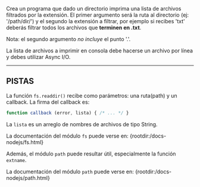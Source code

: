 Crea un programa que dado un directorio imprima una lista de archivos filtrados por la extensión. El primer argumento será la ruta al directorio (ej: '/path/dir/') y el segundo la extensión a filtrar, por ejemplo si recibes 'txt' deberás filtrar todos los archivos que **terminen en .txt**.

Nota: el segundo argumento _no incluye_ el punto '.'.

La lista de archivos a imprimir en consola debe hacerse un archivo por línea y debes utilizar Async I/O.

----------------------------------------------------------------------
## PISTAS

La función `fs.readdir()` recibe como parámetros: una ruta(path) y un callback. La firma del callback es:

```js
function callback (error, lista) { /* ... */ }
```

La `lista` es un arreglo de nombres de archivos de tipo String.

La documentación del módulo `fs` puede verse en:
  {rootdir:/docs-nodejs/fs.html}

Además, el módulo `path` puede resultar útil, especialmente la función `extname`.

La documentación del módulo `path` puede verse en:
  {rootdir:/docs-nodejs/path.html}
